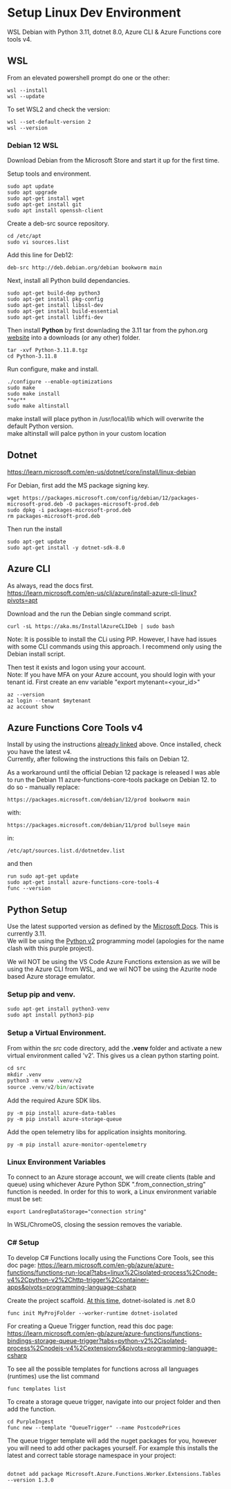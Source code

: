 # Setup Linux Dev Environment
WSL Debian with Python 3.11, dotnet 8.0, Azure CLI & Azure Functions core tools v4.

## WSL 
From an elevated powershell prompt do one or the other:  
```
wsl --install
wsl --update
```
To set WSL2 and check the version: 
```
wsl --set-default-version 2
wsl --version
```

### Debian 12 WSL
Download Debian from the Microsoft Store and start it up for the first time.  

Setup tools and environment. 
```
sudo apt update
sudo apt upgrade
sudo apt-get install wget
sudo apt-get install git
sudo apt install openssh-client
```
Create a deb-src source repository.
```
cd /etc/apt
sudo vi sources.list
```
Add this line for Deb12:
```
deb-src http://deb.debian.org/debian bookworm main
```
Next, install all Python build dependancies.
```
sudo apt-get build-dep python3
sudo apt-get install pkg-config
sudo apt-get install libssl-dev
sudo apt-get install build-essential
sudo apt-get install libffi-dev
```

Then install **Python** by first downlading the 3.11 tar from the pyhon.org [website](https://www.python.org/downloads/release/python-3118/) into a downloads (or any other) folder.

```
tar -xvf Python-3.11.8.tgz
cd Python-3.11.8
```
Run configure, make and install.
```
./configure --enable-optimizations
sudo make
sudo make install
**or**
sudo make altinstall
```
make install will place python in /usr/local/lib which will overwrite the default Python version.  
make altinstall will palce python in your custom location


## Dotnet
https://learn.microsoft.com/en-us/dotnet/core/install/linux-debian  

For Debian, first add the MS package signing key.
```
wget https://packages.microsoft.com/config/debian/12/packages-microsoft-prod.deb -O packages-microsoft-prod.deb
sudo dpkg -i packages-microsoft-prod.deb
rm packages-microsoft-prod.deb
```
Then run the install
```
sudo apt-get update  
sudo apt-get install -y dotnet-sdk-8.0
```


## Azure CLI
As always, read the docs first.  
https://learn.microsoft.com/en-us/cli/azure/install-azure-cli-linux?pivots=apt

Download and the run the Debian single command script.
```
curl -sL https://aka.ms/InstallAzureCLIDeb | sudo bash
```
Note: It is possible to install the CLi using PIP.  However, I have had issues with some CLI commands using this approach.  I recommend only using the Debian install script.  

Then test it exists and logon using your account.  
Note: If you have MFA on your Azure account, you should login with your tenant id. First create an env variable "export mytenant=<your_id>"  
```
az --version
az login --tenant $mytenant
az account show
```

## Azure Functions Core Tools v4
Install by using the instructions [already linked](https://learn.microsoft.com/en-us/azure/azure-functions/create-first-function-cli-python?tabs=linux%2Cbash%2Cazure-cli&pivots=python-mode-decorators#install-the-azure-functions-core-tools) above.  Once installed, check you have the latest v4.  
Currently, after following the instructions this fails on Debian 12.  

As a workaround until the official Debian 12 package is released I was able to run the Debian 11 azure-functions-core-tools package on Debian 12.
to do so - manually replace:  
```
https://packages.microsoft.com/debian/12/prod bookworm main
```
with:
```
https://packages.microsoft.com/debian/11/prod bullseye main
```
in:
```
/etc/apt/sources.list.d/dotnetdev.list
```
and then 
```
run sudo apt-get update
sudo apt-get install azure-functions-core-tools-4
func --version
```


## Python Setup
Use the latest supported version as defined by the [Microsoft Docs](https://learn.microsoft.com/en-us/azure/azure-functions/supported-languages?tabs=isolated-process%2Cv4&pivots=programming-language-python#languages-by-runtime-version).  This is currently 3.11.  
We will be using the [Python v2](https://learn.microsoft.com/en-us/azure/azure-functions/create-first-function-cli-python?tabs=linux%2Cbash%2Cazure-cli&pivots=python-mode-decorators) programming model (apologies for the name clash with this purple project).  

We wil NOT be using the VS Code Azure Functions extension as we will be using the Azure CLI from WSL, and we wil NOT be using the Azurite node based Azure storage emulator.  

### Setup pip and venv.
```python
sudo apt-get install python3-venv
sudo apt install python3-pip
```

### Setup a Virtual Environment.  
From within the *src* code directory, add the **.venv** folder and activate a new virtual environment called 'v2'.  This gives us a clean python starting point.   
```python
cd src
mkdir .venv
python3 -m venv .venv/v2
source .venv/v2/bin/activate
```
Add the required Azure SDK libs.
```
py -m pip install azure-data-tables
py -m pip install azure-storage-queue
```
Add the open telemetry libs for application insights monitoring.  
```
py -m pip install azure-monitor-opentelemetry
```

### Linux Environment Variables
To connect to an Azure storage account, we will create clients (table and queue) using whichever Azure Python SDK ".from_connection_string" function is needed.  In order for this to work, a Linux environment variable must be set:  
```
export LandregDataStorage="connection string"
```

In WSL/ChromeOS, closing the session removes the variable.


### C# Setup
To develop C# Functions locally using the Functions Core Tools, see this doc page:  https://learn.microsoft.com/en-gb/azure/azure-functions/functions-run-local?tabs=linux%2Cisolated-process%2Cnode-v4%2Cpython-v2%2Chttp-trigger%2Ccontainer-apps&pivots=programming-language-csharp  

Create the project scaffold.  [At this time](https://dotnet.microsoft.com/en-us/platform/support/policy/dotnet-core#lifecycle), dotnet-isolated is .net 8.0    
```
func init MyProjFolder --worker-runtime dotnet-isolated
```

For creating a Queue Trigger function, read this doc page:  https://learn.microsoft.com/en-gb/azure/azure-functions/functions-bindings-storage-queue-trigger?tabs=python-v2%2Cisolated-process%2Cnodejs-v4%2Cextensionv5&pivots=programming-language-csharp  

To see all the possible templates for functions across all languages (runtimes) use the list command
```
func templates list
```

To create a storage queue trigger, navigate into our project folder and then add the function.
```
cd PurpleIngest
func new --template "QueueTrigger" --name PostcodePrices
```

The queue trigger template will add the nuget packages for you, however you will need to add other packages yourself.  For example this installs the latest and correct table storage namespace in your project:  
```

dotnet add package Microsoft.Azure.Functions.Worker.Extensions.Tables --version 1.3.0
```


